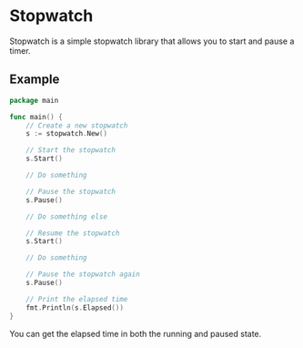 # Stopwatch
Stopwatch is a simple stopwatch library that allows you to start and pause a timer.

## Example
```go
package main

func main() {
    // Create a new stopwatch
    s := stopwatch.New()

    // Start the stopwatch
    s.Start()

    // Do something

    // Pause the stopwatch
    s.Pause()

    // Do something else

    // Resume the stopwatch
    s.Start()

    // Do something

    // Pause the stopwatch again
    s.Pause()

    // Print the elapsed time
    fmt.Println(s.Elapsed())
}
```

You can get the elapsed time in both the running and paused state.